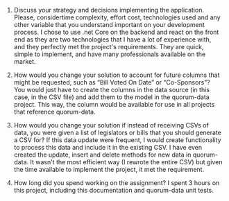 1. Discuss your strategy and decisions implementing the application. Please, considertime complexity, effort cost, technologies used and any other variable that you understand important on your development process.
I chose to use .net Core on the backend and react on the front end as they are two technologies that I have a lot of experience with, and they perfectly met the project's requirements. They are quick, simple to implement, and have many professionals available on the market.

2. How would you change your solution to account for future columns that might be requested, such as “Bill Voted On Date” or “Co-Sponsors”?
You would just have to create the columns in the data source (in this case, in the CSV file) and add them to the model in the quorum-data project. This way, the column would be available for use in all projects that reference quorum-data.

3. How would you change your solution if instead of receiving CSVs of data, you were given a list of legislators or bills that you should generate a CSV for?
If this data update were frequent, I would create functionality to process this data and include it in the existing CSV. I have even created the update, insert and delete methods for new data in quorum-data. It wasn't the most efficient way (I rewrote the entire CSV) but given the time available to implement the project, it met the requirement.

4. How long did you spend working on the assignment?
I spent 3 hours on this project, including this documentation and quorum-data unit tests.
